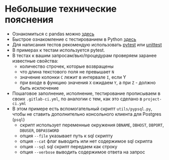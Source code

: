 # Небольшие технические пояснения

 * Ознакомиться с pandas можно [здесь](https://gitlab.atp-fivt.org/courses-public/db2023-supplementary/global/-/blob/main/practice/seminars/10-indexes-dbconnectivity/examples/pandas/pandas.ipynb)
 * Быстрое ознакомление с тестированием в Python [здесь](https://habr.com/ru/post/121162/)
 * Для написания тестов рекомендую использовать [pytest](https://habr.com/ru/post/269759/) или [unittest](https://devpractice.ru/unit-testing-in-python-part-1/)
 * В примерах к тестам используется pytest.
 * В тестах к вашим запросам/вью/процедурам проверяем заранее известные свойства:
   * количество строчек, которые возвращены
   * что длина текстового поля не превышает `N`
   * значение колонки `C` лежит в интервале `I`, если Y
   * при входе в функцию значения `X` ожидаем `Y`, а при `Z` - должно быть исключение
 * Пошаговое заполнение, исполнение, тестирование прописываем в своих `.gitlab-ci.yml`, по аналогии с тем, как это сделано в `project-ci.yml`
 * В этом примере есть вспомогательный скрипт `utils/pypsql.py`, чтобы не ставить дополнительно консольного клиента для Postgres (`psql`)
   * скрипт использует переменные окружения `DBNAME`, `DBHOST`, `DBPORT`, `DBUSER`, `DBPASSWORD`
   * опция `--file` указывает путь к sql скрипту
   * опция `--cat` флаг выводить или нет содержимое sql скрипта
   * опция `--sql` sql скрипт передаем как строку
   * опция `--verbose` выводить содержимое ответа на запрос
